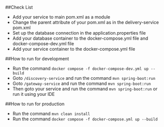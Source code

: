 ##Check List
- Add your service to main pom.xml as a module
- Change the parent attribute of your pom.xml as in the delivery-service pom.xml
- Set up the database connection in the application.properties file
- Add your database container to the docker-compose.yml file and docker-compose-dev.yml file
- Add your service container to the docker-compose.yml file

##How to run for development
- Run the command `docker compose -f docker-compose-dev.yml up --build`
- Goto `/discovery-service` and run the command `mvn spring-boot:run`
- Goto `/gateway-service` and run the command `mvn spring-boot:run`
- Then goto your service and run the command `mvn spring-boot:run` or run it using your IDE

##How to run for production
- Run the command `mvn clean install`
- Run the command `docker compose -f docker-compose.yml up --build`
